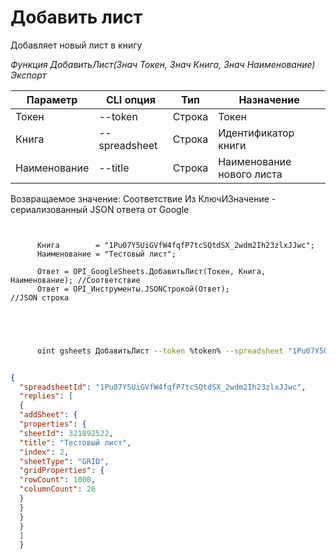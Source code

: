 ﻿---
sidebar_position: 1
---

# Добавить лист
 Добавляет новый лист в книгу


*Функция ДобавитьЛист(Знач Токен, Знач Книга, Знач Наименование) Экспорт*

  | Параметр | CLI опция | Тип | Назначение |
  |-|-|-|-|
  | Токен | --token | Строка | Токен |
  | Книга | --spreadsheet | Строка | Идентификатор книги |
  | Наименование | --title | Строка | Наименование нового листа |

  
  Возвращаемое значение:   Соответствие Из КлючИЗначение - сериализованный JSON ответа от Google

```bsl title="Пример кода"
	
      
      Книга        = "1Pu07Y5UiGVfW4fqfP7tcSQtdSX_2wdm2Ih23zlxJJwc";
      Наименование = "Тестовый лист";
      
      Ответ = OPI_GoogleSheets.ДобавитьЛист(Токен, Книга, Наименование); //Соответствие
      Ответ = OPI_Инструменты.JSONСтрокой(Ответ);                        //JSON строка
      
    
	
```

```sh title="Пример команды CLI"
    
      oint gsheets ДобавитьЛист --token %token% --spreadsheet "1Pu07Y5UiGVfW4fqfP7tcSQtdSX_2wdm2Ih23zlxJJwc" --title "Тестовый лист"


```


```json title="Результат"

{
  "spreadsheetId": "1Pu07Y5UiGVfW4fqfP7tcSQtdSX_2wdm2Ih23zlxJJwc",
  "replies": [
  {
  "addSheet": {
  "properties": {
  "sheetId": 321892522,
  "title": "Тестовый лист",
  "index": 2,
  "sheetType": "GRID",
  "gridProperties": {
  "rowCount": 1000,
  "columnCount": 26
  }
  }
  }
  }
  ]
  }

```
